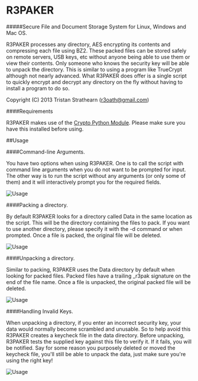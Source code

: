 R3PAKER
=======

#####Secure File and Document Storage System for Linux, Windows and Mac OS.

R3PAKER processes any directory, AES encrypting its contents and compressing each file using BZ2. These packed files can be stored safely on remote servers, USB keys, etc without anyone being able to use them or view their contents. Only someone who knows the security key will be able to unpack the directory. This is similar to using a program like TrueCrypt although not nearly advanced. What R3PAKER does offer is a single script to quickly encrypt and decrypt any directory on the fly without having to install a program to do so.

Copyright (C) 2013 Tristan Strathearn (r3oath@gmail.com)

####Requirements

R3PAKER makes use of the [Crypto Python Module](https://www.dlitz.net/software/pycrypto/). Please make sure you have this installed before using.

##Usage

####Command-line Arguments.

You have two options when using R3PAKER. One is to call the script with command line arguments when you do not want to be prompted for input. The other way is to run the script without any arguments (or only some of them) and it will interactively prompt you for the required fields.

![Usage](http://www.r3oath.com/images/r3paker/win-usage2.jpg)

####Packing a directory.

By default R3PAKER looks for a directory called Data in the same location as the script. This will be the directory containing the files to pack. If you want to use another directory, please specify it with the -d command or when prompted. Once a file is packed, the original file will be deleted.

![Usage](http://www.r3oath.com/images/r3paker/win-pack.jpg)

####Unpacking a directory.

Similar to packing, R3PAKER uses the Data directory by default when looking for packed files. Packed files have a trailing _r3pak signature on the end of the file name. Once a file is unpacked, the original packed file will be deleted.

![Usage](http://www.r3oath.com/images/r3paker/win-unpack.jpg)

####Handling Invalid Keys.

When unpacking a directory, if you enter an incorrect security key, your data would normally become scrambled and unusable. So to help avoid this R3PAKER creates a keycheck file in the data directory. Before unpacking, R3PAKER tests the supplied key against this file to verify it. If it fails, you will be notified. Say for some reason you purposely deleted or moved the keycheck file, you'll still be able to unpack the data, just make sure you're using the right key!

![Usage](http://www.r3oath.com/images/r3paker/win-badkey.jpg)
